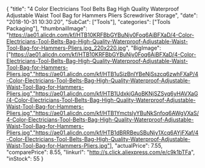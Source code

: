 {
	"title": "4 Color Electricians Tool Belts Bag High Quality Waterproof Adjustable Waist Tool Bag for Hammers Pliers Screwdriver Storage",
	"date": "2018-10-31 10:30:20",
	"SubCat": ["Tools"],
	"categories": ["Tools Packaging"],
	"thumbnailImage": "https://ae01.alicdn.com/kf/HTB10KRFBbGYBuNjy0Foq6AiBFXaD/4-Color-Electricians-Tool-Belts-Bag-High-Quality-Waterproof-Adjustable-Waist-Tool-Bag-for-Hammers-Pliers.jpg_220x220.jpg",
	"BigImage": ["https://ae01.alicdn.com/kf/HTB10KRFBbGYBuNjy0Foq6AiBFXaD/4-Color-Electricians-Tool-Belts-Bag-High-Quality-Waterproof-Adjustable-Waist-Tool-Bag-for-Hammers-Pliers.jpg","https://ae01.alicdn.com/kf/HTB1uSizBnlYBeNjSszcq6zwhFXaP/4-Color-Electricians-Tool-Belts-Bag-High-Quality-Waterproof-Adjustable-Waist-Tool-Bag-for-Hammers-Pliers.jpg","https://ae01.alicdn.com/kf/HTB1UdxkjGAoBKNjSZSyq6yHAVXaG/4-Color-Electricians-Tool-Belts-Bag-High-Quality-Waterproof-Adjustable-Waist-Tool-Bag-for-Hammers-Pliers.jpg","https://ae01.alicdn.com/kf/HTB1YmctsIyYBuNkSnfoq6AWgVXaS/4-Color-Electricians-Tool-Belts-Bag-High-Quality-Waterproof-Adjustable-Waist-Tool-Bag-for-Hammers-Pliers.jpg","https://ae01.alicdn.com/kf/HTB1dBRRBeuSBuNjy1Xcq6AYjFXaf/4-Color-Electricians-Tool-Belts-Bag-High-Quality-Waterproof-Adjustable-Waist-Tool-Bag-for-Hammers-Pliers.jpg"],
	"actualPrice": 7.55,
	"comparePrice": 8.55,
	"linkurl": "http://s.click.aliexpress.com/e/c9k1bTFa",
	"inStock": 55
}

